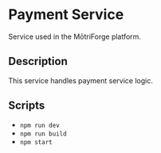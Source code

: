 # Payment Service

Service used in the MōtriForge platform.

## Description

This service handles payment service logic.

## Scripts
- `npm run dev`
- `npm run build`
- `npm start`
